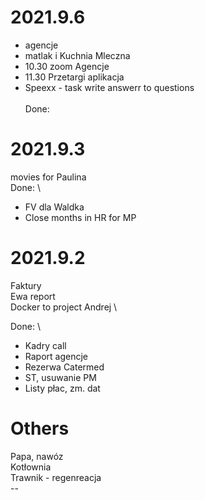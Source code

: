 # 2021.9.6
- agencje 
- matlak i Kuchnia Mleczna
- 10.30 zoom Agencje
- 11.30 Przetargi aplikacja 
- Speexx - task  write answerr to questions \
</br>Done:

# 2021.9.3
movies for Paulina \
Done: \
- FV dla Waldka
- Close months in HR for MP

# 2021.9.2
Faktury \
Ewa report \
Docker to project Andrej \

Done: \
- Kadry call 
- Raport agencje 
- Rezerwa Catermed 
- ST, usuwanie PM
- Listy płac, zm. dat


# Others
Papa, nawóz </br>
Kotłownia </br>
Trawnik - regenreacja </br>
--</br>
